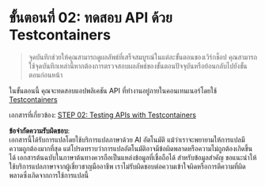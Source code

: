 # ขั้นตอนที่ 02: ทดสอบ API ด้วย Testcontainers

> จุดบันทึกช่วยให้คุณสามารถดูผลลัพธ์ที่เสร็จสมบูรณ์ในแต่ละขั้นตอนของเวิร์กช็อป คุณสามารถใช้จุดบันทึกเหล่านี้หากต้องการตรวจสอบผลลัพธ์ของขั้นตอนปัจจุบันหรือย้อนกลับไปยังขั้นตอนก่อนหน้า

ในขั้นตอนนี้ คุณจะทดสอบแอปพลิเคชัน API ที่ทำงานอยู่ภายในคอนเทนเนอร์โดยใช้ [Testcontainers](https://dotnet.testcontainers.org/)

เอกสารที่เกี่ยวข้อง: [STEP 02: Testing APIs with Testcontainers](../../docs/step-02.md)

**ข้อจำกัดความรับผิดชอบ**:  
เอกสารนี้ได้รับการแปลโดยใช้บริการแปลภาษาด้วย AI อัตโนมัติ แม้ว่าเราจะพยายามให้การแปลมีความถูกต้องมากที่สุด แต่โปรดทราบว่าการแปลอัตโนมัติอาจมีข้อผิดพลาดหรือความไม่ถูกต้องเกิดขึ้นได้ เอกสารต้นฉบับในภาษาต้นทางควรถือเป็นแหล่งข้อมูลที่เชื่อถือได้ สำหรับข้อมูลสำคัญ ขอแนะนำให้ใช้บริการแปลภาษาจากผู้เชี่ยวชาญมืออาชีพ เราไม่รับผิดชอบต่อความเข้าใจผิดหรือการตีความที่ผิดพลาดซึ่งเกิดจากการใช้การแปลนี้